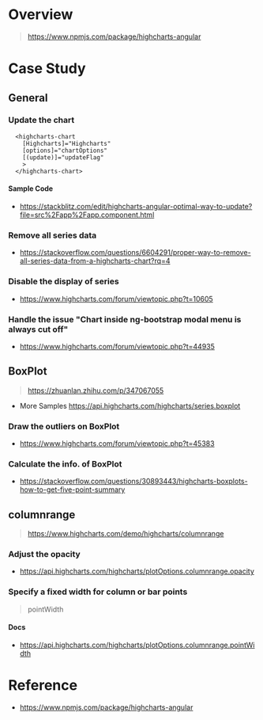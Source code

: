 # Overview
> https://www.npmjs.com/package/highcharts-angular
# Case Study
## General
### Update the chart
```
  <highcharts-chart 
    [Highcharts]="Highcharts"
    [options]="chartOptions"
    [(update)]="updateFlag"
    >
  </highcharts-chart>
```
#### Sample Code
- https://stackblitz.com/edit/highcharts-angular-optimal-way-to-update?file=src%2Fapp%2Fapp.component.html
### Remove all series data
- https://stackoverflow.com/questions/6604291/proper-way-to-remove-all-series-data-from-a-highcharts-chart?rq=4
### Disable the display of series
- https://www.highcharts.com/forum/viewtopic.php?t=10605
### Handle the issue "Chart inside ng-bootstrap modal menu is always cut off"
- https://www.highcharts.com/forum/viewtopic.php?t=44935
## BoxPlot
> https://zhuanlan.zhihu.com/p/347067055
- More Samples https://api.highcharts.com/highcharts/series.boxplot
### Draw the outliers on BoxPlot
- https://www.highcharts.com/forum/viewtopic.php?t=45383
### Calculate the info. of BoxPlot
- https://stackoverflow.com/questions/30893443/highcharts-boxplots-how-to-get-five-point-summary
## columnrange
> https://www.highcharts.com/demo/highcharts/columnrange
### Adjust the opacity
- https://api.highcharts.com/highcharts/plotOptions.columnrange.opacity
### Specify a fixed width for column or bar points
> pointWidth
#### Docs
- https://api.highcharts.com/highcharts/plotOptions.columnrange.pointWidth


# Reference
- https://www.npmjs.com/package/highcharts-angular
